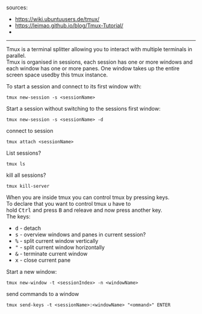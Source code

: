 sources:
+ https://wiki.ubuntuusers.de/tmux/
+ https://leimao.github.io/blog/Tmux-Tutorial/
+ 

---

Tmux is a terminal splitter allowing you to interact with multiple terminals in parallel.  
Tmux is organised in sessions, each session has one or more windows and each window has one or more panes.
One window takes up the entire screen space usedby this tmux instance.

To start a session and connect to its first window with:  
```
tmux new-session -s <sessionName>
```
Start a session without switching to the sessions first window:  
```
tmux new-session -s <sessionName> -d
```
connect to session
```
tmux attach <sessionName>
```
List sessions?
```
tmux ls
```
kill all sessions?
```
tmux kill-server
```
When you are inside tmux you can control tmux by pressing keys.  
To declare that you want to control tmux u have to  
hold <kbd>Ctrl</kbd> and press <kbd>B</kbd> and releave and now press another key.  
The keys:
+ <kbd>d</kbd> - detach
+ <kbd>s</kbd> - overview windows and panes in current session?
+ <kbd>%</kbd> - split current window vertically
+ <kbd>"</kbd> - split current window horizontally
+ <kbd>&</kbd> - terminate current window
+ <kbd>x</kbd> - close current pane


Start a new window:
```
tmux new-window -t <sessionIndex> -n <windowName>
```
send commands to a window
```
tmux send-keys -t <sessionName>:<windowName> "<ommand>" ENTER
```